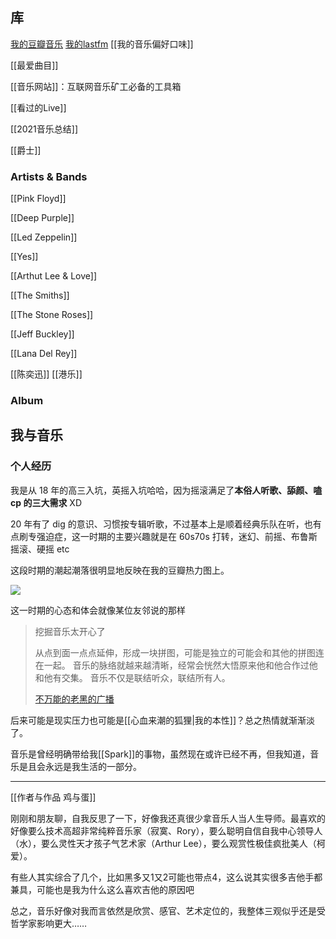 ## 库
[我的豆瓣音乐](https://music.douban.com/people/Gnblink/) [我的lastfm](<[Gnpink’s Music Profile | Last.fm](https://www.last.fm/user/Gnpink)>) [[我的音乐偏好口味]]

[[最爱曲目]]

[[音乐网站]]：互联网音乐矿工必备的工具箱

[[看过的Live]]

[[2021音乐总结]]

[[爵士]]

### Artists & Bands


[[Pink Floyd]]

[[Deep Purple]]

[[Led Zeppelin]]

[[Yes]]

[[Arthut Lee & Love]]

[[The Smiths]]

[[The Stone Roses]]

[[Jeff Buckley]]

[[Lana Del Rey]]


[[陈奕迅]] [[港乐]]

### Album




## 我与音乐


### 个人经历

我是从 18 年的高三入坑，英摇入坑哈哈，因为摇滚满足了**本俗人听歌、舔颜、嗑 cp 的三大需求** XD

20 年有了 dig 的意识、习惯按专辑听歌，不过基本上是顺着经典乐队在听，也有点刷专强迫症，这一时期的主要兴趣就是在 60s70s 打转，迷幻、前摇、布鲁斯摇滚、硬摇 etc 

这段时期的潮起潮落很明显地反映在我的豆瓣热力图上。

![](https://picture-guan.oss-cn-hangzhou.aliyuncs.com/20220816214025.png)

这一时期的心态和体会就像某位友邻说的那样

> 挖掘音乐太开心了 
> 
> 从点到面一点点延伸，形成一块拼图，可能是独立的可能会和其他的拼图连在一起。 音乐的脉络就越来越清晰，经常会恍然大悟原来他和他合作过他和他有交集。 音乐不仅是联结听众，联结所有人。
> 
> [不万能的老黑的广播](https://www.douban.com/people/190792378/status/3852594346/?_i=5609262263564d8&dt_dapp=1)


后来可能是现实压力也可能是[[心血来潮的狐狸|我的本性]]？总之热情就渐渐淡了。

音乐是曾经明确带给我[[Spark]]的事物，虽然现在或许已经不再，但我知道，音乐是且会永远是我生活的一部分。

---

[[作者与作品 鸡与蛋]]

刚刚和朋友聊，自我反思了一下，好像我还真很少拿音乐人当人生导师。最喜欢的好像要么技术高超非常纯粹音乐家（寂寞、Rory），要么聪明自信自我中心领导人（水），要么灵性天才孩子气艺术家（Arthur Lee），要么观赏性极佳疯批美人（柯爱）。

有些人其实综合了几个，比如黑多又1又2可能也带点4，这么说其实很多吉他手都兼具，可能也是我为什么这么喜欢吉他的原因吧

总之，音乐好像对我而言依然是欣赏、感官、艺术定位的，我整体三观似乎还是受哲学家影响更大……

